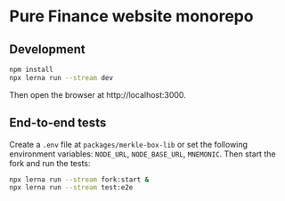 # Pure Finance website monorepo

## Development

```sh
npm install
npx lerna run --stream dev
```

Then open the browser at http://localhost:3000.

## End-to-end tests

Create a `.env` file at `packages/merkle-box-lib` or set the following environment variables: `NODE_URL`, `NODE_BASE_URL`, `MNEMONIC`.
Then start the fork and run the tests:

```sh
npx lerna run --stream fork:start &
npx lerna run --stream test:e2e
```
